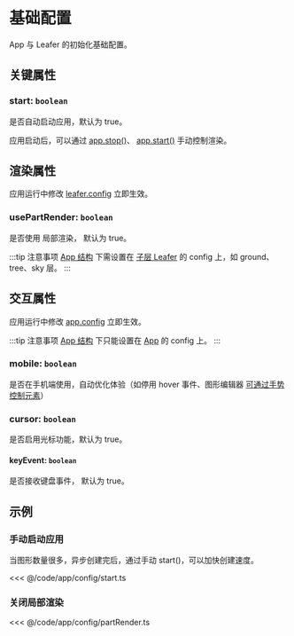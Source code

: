 # 基础配置

App 与 Leafer 的初始化基础配置。

## 关键属性

### start: `boolean`

是否自动启动应用，默认为 true。

应用启动后，可以通过 [app.stop()](/reference/display/Leafer.md#start)、 [app.start()](/reference/display/Leafer.md#start) 手动控制渲染。

## 渲染属性

应用运行中修改 [leafer.config](/reference/display/Leafer.md#config-ileaferconfig) 立即生效。

### usePartRender: `boolean`

是否使用 局部渲染， 默认为 true。

:::tip 注意事项
[App 结构](/guide/app/multilayer.md) 下需设置在 [子层 Leafer](/reference/display/Leafer.md) 的 config 上，如 ground、tree、sky 层。
:::

## 交互属性

应用运行中修改 [app.config](/reference/display/Leafer.md#config-ileaferconfig) 立即生效。

:::tip 注意事项
[App 结构](/guide/app/multilayer.md) 下只能设置在 [App](/reference/display/App.md) 的 config 上。
:::

### mobile: `boolean`

是否在手机端使用，自动优化体验（如停用 hover 事件、图形编辑器 [可通过手势控制元素](/plugin/in/editor/config.md#moveable-boolean-move)）

### cursor: `boolean`

是否启用光标功能，默认为 true。

#### keyEvent: `boolean`

是否接收键盘事件， 默认为 true。

## 示例

### 手动启动应用

当图形数量很多，异步创建完后，通过手动 start()，可以加快创建速度。

<<< @/code/app/config/start.ts

### 关闭局部渲染

<<< @/code/app/config/partRender.ts

